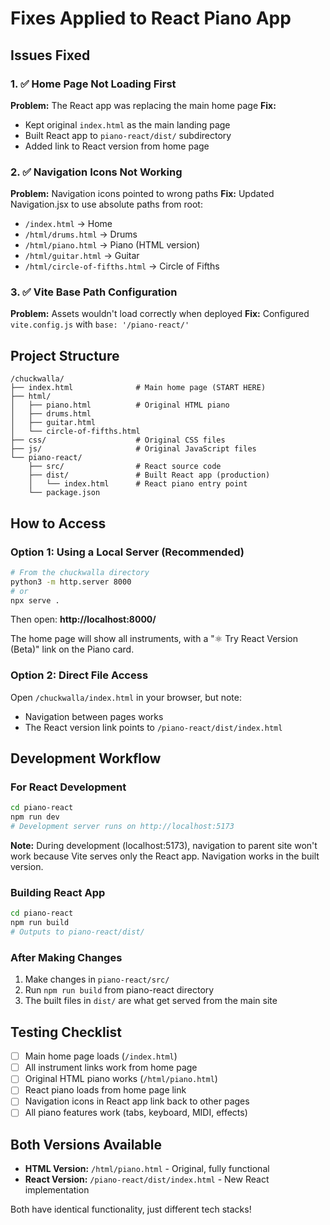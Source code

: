 # Fixes Applied to React Piano App

## Issues Fixed

### 1. ✅ Home Page Not Loading First
**Problem:** The React app was replacing the main home page
**Fix:**
- Kept original `index.html` as the main landing page
- Built React app to `piano-react/dist/` subdirectory
- Added link to React version from home page

### 2. ✅ Navigation Icons Not Working
**Problem:** Navigation icons pointed to wrong paths
**Fix:** Updated Navigation.jsx to use absolute paths from root:
- `/index.html` → Home
- `/html/drums.html` → Drums
- `/html/piano.html` → Piano (HTML version)
- `/html/guitar.html` → Guitar
- `/html/circle-of-fifths.html` → Circle of Fifths

### 3. ✅ Vite Base Path Configuration
**Problem:** Assets wouldn't load correctly when deployed
**Fix:** Configured `vite.config.js` with `base: '/piano-react/'`

## Project Structure

```
/chuckwalla/
├── index.html              # Main home page (START HERE)
├── html/
│   ├── piano.html          # Original HTML piano
│   ├── drums.html
│   ├── guitar.html
│   └── circle-of-fifths.html
├── css/                    # Original CSS files
├── js/                     # Original JavaScript files
└── piano-react/
    ├── src/                # React source code
    ├── dist/               # Built React app (production)
    │   └── index.html      # React piano entry point
    └── package.json
```

## How to Access

### Option 1: Using a Local Server (Recommended)
```bash
# From the chuckwalla directory
python3 -m http.server 8000
# or
npx serve .
```

Then open: **http://localhost:8000/**

The home page will show all instruments, with a "⚛️ Try React Version (Beta)" link on the Piano card.

### Option 2: Direct File Access
Open `/chuckwalla/index.html` in your browser, but note:
- Navigation between pages works
- The React version link points to `/piano-react/dist/index.html`

## Development Workflow

### For React Development
```bash
cd piano-react
npm run dev
# Development server runs on http://localhost:5173
```

**Note:** During development (localhost:5173), navigation to parent site won't work because Vite serves only the React app. Navigation works in the built version.

### Building React App
```bash
cd piano-react
npm run build
# Outputs to piano-react/dist/
```

### After Making Changes
1. Make changes in `piano-react/src/`
2. Run `npm run build` from piano-react directory
3. The built files in `dist/` are what get served from the main site

## Testing Checklist

- [ ] Main home page loads (`/index.html`)
- [ ] All instrument links work from home page
- [ ] Original HTML piano works (`/html/piano.html`)
- [ ] React piano loads from home page link
- [ ] Navigation icons in React app link back to other pages
- [ ] All piano features work (tabs, keyboard, MIDI, effects)

## Both Versions Available

- **HTML Version:** `/html/piano.html` - Original, fully functional
- **React Version:** `/piano-react/dist/index.html` - New React implementation

Both have identical functionality, just different tech stacks!
